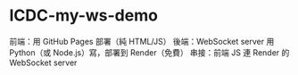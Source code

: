 # ICDC-my-ws-demo
前端：用 GitHub Pages 部署（純 HTML/JS）  後端：WebSocket server 用 Python（或 Node.js）寫，部署到 Render（免費）  串接：前端 JS 連 Render 的 WebSocket server
